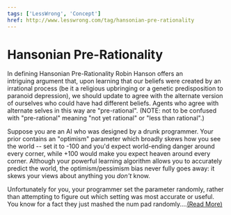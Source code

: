 ```yaml
---
tags: ['LessWrong', 'Concept']
href: http://www.lesswrong.com/tag/hansonian-pre-rationality
---
```


# Hansonian Pre-Rationality
In defining Hansonian Pre-Rationality Robin Hanson offers an intriguing argument that, upon learning that our beliefs were created by an irrational process (be it a religious upbringing or a genetic predisposition to paranoid depression), we should update to agree with the alternate version of ourselves who could have had different beliefs. Agents who agree with alternate selves in this way are "pre-rational". (NOTE: not to be confused with "pre-rational" meaning "not yet rational" or "less than rational".)

Suppose you are an AI who was designed by a drunk programmer. Your prior contains an "optimism" parameter which broadly skews how you see the world -- set it to -100 and you'd expect world-ending danger around every corner, while +100 would make you expect heaven around every corner. Although your powerful learning algorithm allows you to accurately predict the world, the optimism/pessimism bias never fully goes away: it skews your views about anything you *don't* know.

Unfortunately for you, your programmer set the parameter randomly, rather than attempting to figure out which setting was most accurate or useful. You know for a fact they just mashed the num pad randomly....[(Read More)]()

